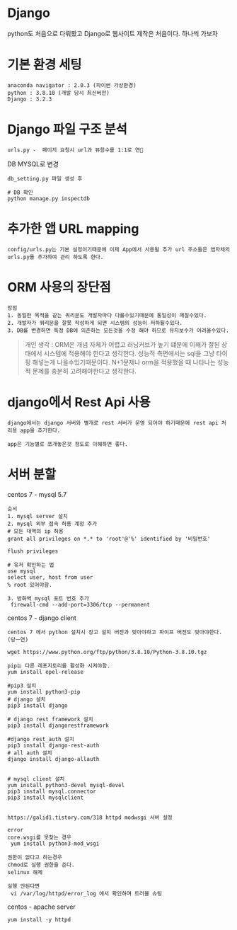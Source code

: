 # Django
python도 처음으로 다뤄봤고 Django로 웹사이트 제작은 처음이다. 하나씩 가보자

# 기본 환경 세팅
```
anaconda navigator : 2.0.3 (파이썬 가상환경)
python : 3.8.10 (개발 당시 최신버전)
Django : 3.2.3
```

# Django 파일 구조 분석
```
urls.py -  페이지 요청시 url과 뷰함수를 1:1로 연
```
DB MYSQL로 변경
```
db_setting.py 파일 생성 후

# DB 확인
python manage.py inspectdb

```


# 추가한 앱 URL mapping
```
config/urls.py는 기본 설정이기때문에 이제 App에서 사용될 추가 url 주소들은 앱자체의 urls.py를 추가하여 관리 하도록 한다.
```

# ORM 사용의 장단점
```
장점
1. 동일한 목적을 같는 쿼리문도 개발자마다 다를수있기때문에 통일성이 깨질수있다.
2. 개발자가 쿼리문을 잘못 작성하게 되면 시스템의 성능이 저하될수있다.
3. DB를 변경하면 특정 DB에 의존하는 모든것을 수정 해야 하므로 유지보수가 어려울수있다.

```
> 개인 생각 : ORM은 개념 자체가 어렵고 러닝커브가 높기 떄문에 이해가 잘된 상태에서 시스템에 적용해야 한다고 생각한다. 성능적 측면에서는 sql을 그냥 타이핑 해넣는게 나을수있기때문이다. N+1문제나 orm을 적용했을 때 나타나는 성능적 문제를 충분히 고려해야한다고 생각한다.


# django에서 Rest Api 사용
```
django에서는 django 서버와 별개로 rest 서버가 운영 되어야 하기때문에 rest api 처리용 app을 추가한다.

app은 기능별로 쪼개놓은것 정도로 이해하면 좋다.
```




# 서버 분할
centos 7 - mysql 5.7
```
순서
1. mysql server 설치
2. mysql 외부 접속 허용 계정 추가
# 모든 대역의 ip 허용
grant all privileges on *.* to 'root'@'%' identified by '비밀번호'

flush privileges

# 유저 확인하는 법
use mysql
select user, host from user
% root 있어야함.

3. 방화벽 mysql 포트 번호 추가
 firewall-cmd --add-port=3306/tcp --permanent
```


centos 7  - django client
```
centos 7 에서 python 설치시 장고 설치 버전과 맞아야하고 파이프 버전도 맞아야한다. (당ㅡ연)

wget https://www.python.org/ftp/python/3.8.10/Python-3.8.10.tgz

pip는 다른 레포지토리를 활성화 시켜야함.
yum install epel-release

#pip3 설치
yum install python3-pip
# django 설치
pip3 install django

# django rest framework 설치
pip3 install djangorestframework

#django rest_auth 설치
pip3 install django-rest-auth
# all auth 설치
django install django-allauth


# mysql client 설치
yum install python3-devel mysql-devel
pip3 install mysql.connector
pip3 install mysqlclient


https://galid1.tistory.com/318 httpd modwsgi 서버 설정

error
core.wsgi를 못찾는 경우
 yum install python3-mod_wsgi

권한이 없다고 하는경우
chmod로 실행 권한을 준다.
selinux 해제

실행 안된다면
 vi /var/log/httpd/error_log 에서 확인하며 트러블 슈팅
```

centos - apache server
```
yum install -y httpd

```

